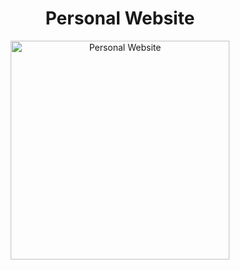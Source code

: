 <h1 align="center">Personal Website</h1>
<p align="center">
    <img src="https://www.behance.net/gallery/106419585/Personal-Website" alt="Personal Website" width="350">
</p>

